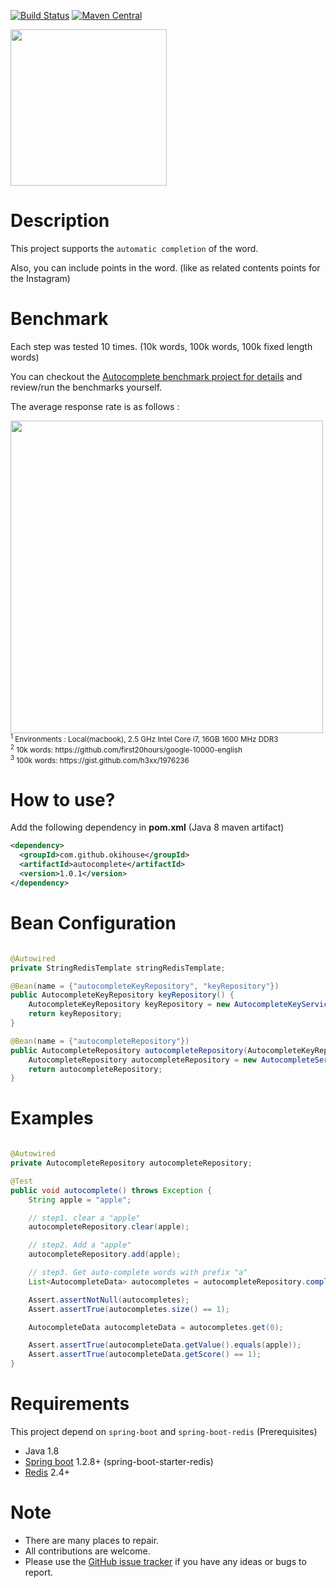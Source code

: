 [![Build Status](https://travis-ci.org/okihouse/spring-boot-redis-auto-complete.svg?branch=master)](https://travis-ci.org/okihouse/spring-boot-redis-auto-complete)
[![Maven Central](https://maven-badges.herokuapp.com/maven-central/com.github.okihouse/autocomplete/badge.svg)](https://maven-badges.herokuapp.com/maven-central/com.github.okihouse/autocomplet)

<img src="https://raw.githubusercontent.com/okihouse/spring-boot-redis-auto-complete/master/autocomplete.gif" width="250">

# Description
This project supports the `automatic completion` of the word.

Also, you can include points in the word. (like as related contents points for the Instagram)


# Benchmark
Each step was tested 10 times. (10k words, 100k words, 100k fixed length words)

You can checkout the [Autocomplete benchmark project for details](https://github.com/okihouse/spring-boot-redis-auto-complete/tree/master/spring-boot-redis-autocomplete-benchmark) and review/run the benchmarks yourself.

The average response rate is as follows :

<img src="https://raw.githubusercontent.com/okihouse/spring-boot-redis-auto-complete/master/autocomplete_benchmark.png" width="500">

<sup>
<sup>1</sup> Environments : Local(macbook), 2.5 GHz Intel Core i7, 16GB 1600 MHz DDR3 <br/>
<sup>2</sup> 10k words: https://github.com/first20hours/google-10000-english <br/>
<sup>3</sup> 100k words: https://gist.github.com/h3xx/1976236 <br/>
</sup>


# How to use?
Add the following dependency in __pom.xml__ (Java 8 maven artifact)
```xml
<dependency>
  <groupId>com.github.okihouse</groupId>
  <artifactId>autocomplete</artifactId>
  <version>1.0.1</version>
</dependency>
```


# Bean Configuration

```java

@Autowired
private StringRedisTemplate stringRedisTemplate;

@Bean(name = {"autocompleteKeyRepository", "keyRepository"})
public AutocompleteKeyRepository keyRepository() {
	AutocompleteKeyRepository keyRepository = new AutocompleteKeyServiceImpl(stringRedisTemplate);
	return keyRepository;
}

@Bean(name = {"autocompleteRepository"})
public AutocompleteRepository autocompleteRepository(AutocompleteKeyRepository autocompleteKeyRepository) {
	AutocompleteRepository autocompleteRepository = new AutocompleteServiceImpl(stringRedisTemplate, autocompleteKeyRepository);
	return autocompleteRepository;
}

```


# Examples

```java

@Autowired
private AutocompleteRepository autocompleteRepository;

@Test
public void autocomplete() throws Exception {
	String apple = "apple";

	// step1. clear a "apple"
	autocompleteRepository.clear(apple);

	// step2. Add a "apple"
	autocompleteRepository.add(apple);

	// step3. Get auto-complete words with prefix "a"
	List<AutocompleteData> autocompletes = autocompleteRepository.complete("a");

	Assert.assertNotNull(autocompletes);
	Assert.assertTrue(autocompletes.size() == 1);

	AutocompleteData autocompleteData = autocompletes.get(0);

	Assert.assertTrue(autocompleteData.getValue().equals(apple));
	Assert.assertTrue(autocompleteData.getScore() == 1);
}

```


# Requirements
This project depend on `spring-boot` and `spring-boot-redis` (Prerequisites)

* Java 1.8
* [Spring boot](http://projects.spring.io/spring-boot/) 1.2.8+ (spring-boot-starter-redis)
* [Redis](http://redis.io/) 2.4+

# Note
* There are many places to repair. 
* All contributions are welcome.
* Please use the [GitHub issue tracker](https://github.com/okihouse/spring-boot-redis-auto-complete/issues) if you have any ideas or bugs to report.


